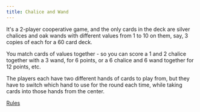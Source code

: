 ```yaml
---
title: Chalice and Wand
---
```


It's a 2-player cooperative game, and the only cards in the deck are silver chalices and oak wands with different values from 1 to 10 on them, say, 3 copies of each for a 60 card deck. 

You match cards of values together - so you can score a 1 and 2 chalice together with a 3 wand, for 6 points, or a 6 chalice and 6 wand together for  12 points, etc. 

The players each have two different hands of cards to play from, but they have to switch which hand to use for the round each time, while taking cards into those hands from the center.

[Rules](./rules)